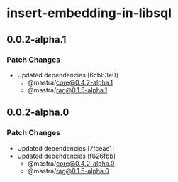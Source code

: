 # insert-embedding-in-libsql

## 0.0.2-alpha.1

### Patch Changes

- Updated dependencies [6cb63e0]
  - @mastra/core@0.4.2-alpha.1
  - @mastra/rag@0.1.5-alpha.1

## 0.0.2-alpha.0

### Patch Changes

- Updated dependencies [7fceae1]
- Updated dependencies [f626fbb]
  - @mastra/core@0.4.2-alpha.0
  - @mastra/rag@0.1.5-alpha.0
